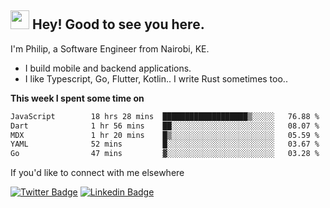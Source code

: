 <h2><img src="https://slackmojis.com/emojis/3643-cool-doge/download" width="30"/> Hey! Good to see you here.</h2>

<p>I'm Philip, a Software Engineer from Nairobi, KE. 

- I build mobile and backend applications.
- I like Typescript, Go, Flutter, Kotlin.. I write Rust sometimes too..</p>

**This week I spent some time on**
<!--START_SECTION:waka-->

```txt
JavaScript        18 hrs 28 mins  ███████████████████▒░░░░░   76.88 %
Dart              1 hr 56 mins    ██░░░░░░░░░░░░░░░░░░░░░░░   08.07 %
MDX               1 hr 20 mins    █▒░░░░░░░░░░░░░░░░░░░░░░░   05.59 %
YAML              52 mins         █░░░░░░░░░░░░░░░░░░░░░░░░   03.67 %
Go                47 mins         ▓░░░░░░░░░░░░░░░░░░░░░░░░   03.28 %
```

<!--END_SECTION:waka-->

If you'd like to connect with me elsewhere

[![Twitter Badge](https://img.shields.io/badge/-Twitter-1ca0f1?style=flat-square&labelColor=1ca0f1&logo=twitter&logoColor=white&link=https://twitter.com/_diogorodrigues)](https://twitter.com/kimathiphil)  [![Linkedin Badge](https://img.shields.io/badge/-LinkedIn-blue?style=flat-square&logo=Linkedin&logoColor=white&link=https://www.linkedin.com/in/philip-kimathi-2604a9114/)](https://www.linkedin.com/in/philip-kimathi-2604a9114/)
